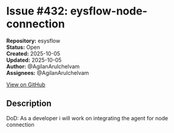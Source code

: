 # Issue #432: eysflow-node-connection

**Repository:** esysflow  
**Status:** Open  
**Created:** 2025-10-05  
**Updated:** 2025-10-05  
**Author:** @AgilanArulchelvam  
**Assignees:** @AgilanArulchelvam  

[View on GitHub](https://github.com/Simtestlab/esysflow/issues/432)

## Description

DoD:
As a developer i will work on integrating the agent for node connection